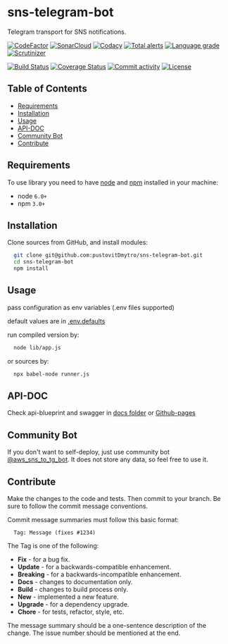 # sns-telegram-bot
Telegram transport for SNS notifications.

[![CodeFactor][codefactor-badge]][codefactor-url]
[![SonarCloud][sonarcloud-badge]][sonarcloud-url]
[![Codacy][codacy-badge]][codacy-url]
[![Total alerts][lgtm-alerts-badge]][lgtm-alerts-url]
[![Language grade][lgtm-lg-badge]][lgtm-lg-url]
[![Scrutinizer][scrutinizer-badge]][scrutinizer-url]

[![Build Status][tests-badge]][tests-url]
[![Coverage Status][badge-coverage]][url-coverage]
[![Commit activity][commit-activity-badge]][github]
[![License][badge-lic]][github]

## Table of Contents
  - [Requirements](#requirements)
  - [Installation](#installation)
  - [Usage](#usage)
  - [API-DOC](#api-doc)
  - [Community Bot](#community-bot)
  - [Contribute](#contribute)

## Requirements
To use library you need to have [node](https://nodejs.org) and [npm](https://www.npmjs.com) installed in your machine:

* node `6.0+`
* npm `3.0+`

## Installation

Clone sources from GitHub, and install modules:

```bash
  git clone git@github.com:pustovitDmytro/sns-telegram-bot.git
  cd sns-telegram-bot
  npm install
```

## Usage

pass configuration as env variables (.env files supported)

default values are in [.env.defaults](./.env.defaults)

run compiled version by:
```bash
  node lib/app.js
```
or sources by:
```bash
  npx babel-node runner.js
```

## API-DOC

Check api-blueprint and swagger in [docs folder](./docs) or [Github-pages](https://pustovitdmytro.github.io/sns-telegram-bot/api-blueprint)

## Community Bot 

If you don't want to self-deploy, just use community bot [@aws_sns_to_tg_bot](https://telegram.me/aws_sns_to_tg_bot). It does not store any data, so feel free to use it.

## Contribute

Make the changes to the code and tests. Then commit to your branch. Be sure to follow the commit message conventions.

Commit message summaries must follow this basic format:
```
  Tag: Message (fixes #1234)
```

The Tag is one of the following:
* **Fix** - for a bug fix.
* **Update** - for a backwards-compatible enhancement.
* **Breaking** - for a backwards-incompatible enhancement.
* **Docs** - changes to documentation only.
* **Build** - changes to build process only.
* **New** - implemented a new feature.
* **Upgrade** - for a dependency upgrade.
* **Chore** - for tests, refactor, style, etc.

The message summary should be a one-sentence description of the change. The issue number should be mentioned at the end.


[npm]: https://www.npmjs.com/package/sns-telegram-bot
[github]: https://github.com/pustovitDmytro/sns-telegram-bot
[coveralls]: https://coveralls.io/github/pustovitDmytro/sns-telegram-bot?branch=master
[badge-deps]: https://img.shields.io/david/pustovitDmytro/sns-telegram-bot.svg
[badge-vuln]: https://img.shields.io/snyk/vulnerabilities/npm/sns-telegram-bot.svg?style=popout
[badge-vers]: https://img.shields.io/npm/v/sns-telegram-bot.svg
[badge-lic]: https://img.shields.io/github/license/pustovitDmytro/sns-telegram-bot.svg
[badge-coverage]: https://coveralls.io/repos/github/pustovitDmytro/sns-telegram-bot/badge.svg?branch=master
[url-coverage]: https://coveralls.io/github/pustovitDmytro/sns-telegram-bot?branch=master

[tests-badge]: https://img.shields.io/circleci/build/github/pustovitDmytro/sns-telegram-bot
[tests-url]: https://app.circleci.com/pipelines/github/pustovitDmytro/sns-telegram-bot

[codefactor-badge]: https://www.codefactor.io/repository/github/pustovitdmytro/sns-telegram-bot/badge
[codefactor-url]: https://www.codefactor.io/repository/github/pustovitdmytro/sns-telegram-bot

[commit-activity-badge]: https://img.shields.io/github/commit-activity/m/pustovitDmytro/sns-telegram-bot

[scrutinizer-badge]: https://scrutinizer-ci.com/g/pustovitDmytro/sns-telegram-bot/badges/quality-score.png?b=master
[scrutinizer-url]: https://scrutinizer-ci.com/g/pustovitDmytro/sns-telegram-bot/?branch=master

[lgtm-lg-badge]: https://img.shields.io/lgtm/grade/javascript/g/pustovitDmytro/sns-telegram-bot.svg?logo=lgtm&logoWidth=18
[lgtm-lg-url]: https://lgtm.com/projects/g/pustovitDmytro/sns-telegram-bot/context:javascript

[lgtm-alerts-badge]: https://img.shields.io/lgtm/alerts/g/pustovitDmytro/sns-telegram-bot.svg?logo=lgtm&logoWidth=18
[lgtm-alerts-url]: https://lgtm.com/projects/g/pustovitDmytro/sns-telegram-bot/alerts/

[codacy-badge]: https://app.codacy.com/project/badge/Grade/8667aa23afaa4725854f098c4b5e8890
[codacy-url]: https://www.codacy.com/gh/pustovitDmytro/sns-telegram-bot/dashboard?utm_source=github.com&amp;utm_medium=referral&amp;utm_content=pustovitDmytro/sns-telegram-bot&amp;utm_campaign=Badge_Grade

[sonarcloud-badge]: https://sonarcloud.io/api/project_badges/measure?project=pustovitDmytro_sns-telegram-bot&metric=alert_status
[sonarcloud-url]: https://sonarcloud.io/dashboard?id=pustovitDmytro_sns-telegram-bot

[npm-downloads-badge]: https://img.shields.io/npm/dw/sns-telegram-bot
[npm-size-badge]: https://img.shields.io/bundlephobia/min/sns-telegram-bot
[npm-size-url]: https://bundlephobia.com/result?p=sns-telegram-bot
